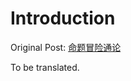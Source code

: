 # Introduction

Original Post: [命题冒险通论](https://www.bilibili.com/read/readlist/rl658480)

To be translated.